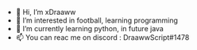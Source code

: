 - 👋 Hi, I’m xDraaww
- 👀 I’m interested in football, learning programming 
- 🌱 I’m currently learning python, in future java
- 📫 You can reac me on discord : DraawwScript#1478

<!---
xDraawwScript/xDraawwScript is a ✨ special ✨ repository because its `README.md` (this file) appears on your GitHub profile.
You can click the Preview link to take a look at your changes.
--->
